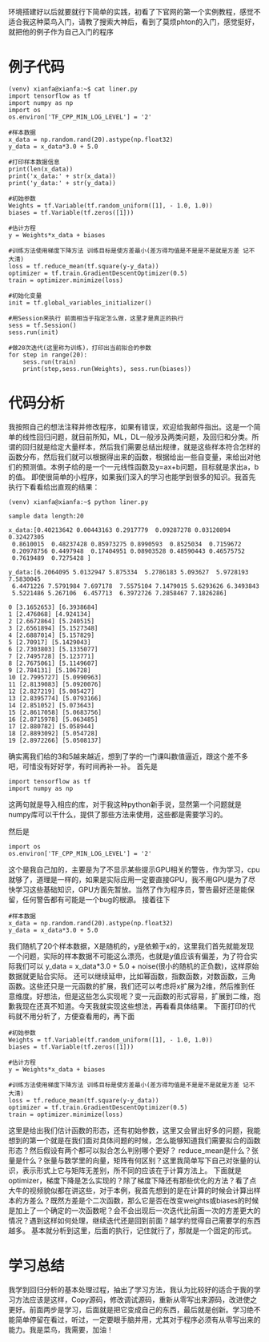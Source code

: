 ﻿---
categories: [深度学习]
tags: [回归分析, 线性回归, 幂函数, 指数函数, 对数函数, 三角函数]
---
环境搭建好以后就要就行下简单的实践，初看了下官网的第一个实例教程，感觉不适合我这种菜鸟入门，请教了搜索大神后，看到了莫烦phton的入门，感觉挺好，就把他的例子作为自己入门的程序
# 例子代码
```
(venv) xianfa@xianfa:~$ cat liner.py 
import tensorflow as tf
import numpy as np
import os
os.environ['TF_CPP_MIN_LOG_LEVEL'] = '2'

#样本数据
x_data = np.random.rand(20).astype(np.float32)
y_data = x_data*3.0 + 5.0

#打印样本数据信息
print(len(x_data))
print('x_data:' + str(x_data))
print('y_data:' + str(y_data))

#初始参数
Weights = tf.Variable(tf.random_uniform([1], - 1.0, 1.0))
biases = tf.Variable(tf.zeros([1]))

#估计方程
y = Weights*x_data + biases

#训练方法使用梯度下降方法 训练目标是使方差最小(差方得均值是不是是不是就是方差 记不大清)
loss = tf.reduce_mean(tf.square(y-y_data))
optimizer = tf.train.GradientDescentOptimizer(0.5)
train = optimizer.minimize(loss)

#初始化变量
init = tf.global_variables_initializer()

#用Session来执行 前面相当于指定怎么做，这里才是真正的执行
sess = tf.Session()
sess.run(init)

#做20次迭代(这里称为训练)，打印出当前拟合的参数
for step in range(20):
    sess.run(train)
    print(step,sess.run(Weights), sess.run(biases))
```
# 代码分析
我按照自己的想法注释并修改程序，如果有错误，欢迎给我邮件指出。这是一个简单的线性回归问题，就目前所知，ML，DL一般涉及两类问题，及回归和分类。所谓的回归就是给定大量样本，然后我们需要总结出规律，就是这些样本符合怎样的函数分布，然后我们就可以根据得出来的函数，根据给出一些自变量，来给出对他们的预测值。本例子给的是一个一元线性函数及y=ax+b问题，目标就是求出a，b的值。
即使很简单的小程序，如果我们深入的学习也能学到很多的知识。我首先执行下看看给出直观的结果：
```
(venv) xianfa@xianfa:~$ python liner.py 

sample data length:20

x_data:[0.40213642 0.00443163 0.2917779  0.09287278 0.03120894 0.32427305
 0.8610015  0.48237428 0.85973275 0.8990593  0.8525034  0.7159672
 0.20978756 0.4497948  0.17404951 0.08903528 0.48590443 0.46575752
 0.7619489  0.7275428 ]

y_data:[6.2064095 5.0132947 5.875334  5.2786183 5.093627  5.9728193 7.5830045
 6.4471226 7.5791984 7.697178  7.5575104 7.1479015 5.6293626 6.3493843
 5.5221486 5.267106  6.457713  6.3972726 7.2858467 7.1826286]

0 [3.1652653] [6.3938684]
1 [2.476068] [4.924134]
2 [2.6672864] [5.240515]
3 [2.6561894] [5.1527348]
4 [2.6887014] [5.157829]
5 [2.70917] [5.1429043]
6 [2.7303803] [5.1335077]
7 [2.7495728] [5.123771]
8 [2.7675061] [5.1149607]
9 [2.784131] [5.106728]
10 [2.7995727] [5.0990963]
11 [2.8139083] [5.0920076]
12 [2.827219] [5.085427]
13 [2.8395774] [5.0793166]
14 [2.851052] [5.073643]
15 [2.8617058] [5.0683756]
16 [2.8715978] [5.063485]
17 [2.880782] [5.058944]
18 [2.8893092] [5.054728]
19 [2.8972266] [5.0508137]
```
确实离我们给的3和5越来越近，想到了学的一门课叫数值逼近，跟这个差不多吧，可惜没有好好学，有时间再补一补。
首先是
```
import tensorflow as tf
import numpy as np
```
这两句就是导入相应的库，对于我这种python新手说，显然第一个问题就是numpy库可以干什么，提供了那些方法来使用，这些都是需要学习的。

然后是
```
import os
os.environ['TF_CPP_MIN_LOG_LEVEL'] = '2'
```
这个是我自己加的，主要是为了不显示某些提示GPU相关的警告，作为学习，cpu就够了，道理是一样的，如果是实际应用一定要直接GPU，我不用GPU是为了尽快学习这些基础知识，GPU方面先暂放。当然了作为程序员，警告最好还是能保留，任何警告都有可能是一个bug的根源。
接着往下
```
#样本数据
x_data = np.random.rand(20).astype(np.float32)
y_data = x_data*3.0 + 5.0
```
我们随机了20个样本数据，X是随机的，y是依赖于x的，这里我们首先就能发现一个问题，实际的样本数据不可能这么漂亮，也就是y值应该有偏差，为了符合实际我们可以 y_data = x_data*3.0 + 5.0 + noise(很小的随机的正负数)，这样原始数据就更贴合实际。
还可以继续延申，比如幂函数，指数函数，对数函数，三角函数。这些还只是一元函数的扩展，我们还可以考虑将x扩展为2维，然后推到任意维度。好想法，但是这些怎么实现呢？变一元函数的形式容易，扩展到二维，抱歉我现在还真不知道。今天我就实现这些想法，再看看具体结果。
下面打印的代码就不用分析了，方便查看用的，再下面
```
#初始参数
Weights = tf.Variable(tf.random_uniform([1], - 1.0, 1.0))
biases = tf.Variable(tf.zeros([1]))

#估计方程
y = Weights*x_data + biases

#训练方法使用梯度下降方法 训练目标是使方差最小(差方得均值是不是是不是就是方差 记不大清)
loss = tf.reduce_mean(tf.square(y-y_data))
optimizer = tf.train.GradientDescentOptimizer(0.5)
train = optimizer.minimize(loss)
```
这里是给出我们估计函数的形态，还有初始参数，这里又会冒出好多的问题，我能想到的第一个就是在我们面对具体问题的时候，怎么能够知道我们需要拟合的函数形态？然后假设有两个都可以拟合怎么判别哪个更好？
reduce_mean是什么？张量是什么？张量与数学里的向量，矩阵有何区别？这里我简单写下自己对张量的认识，表示形式上它与矩阵无差别，所不同的应该在于计算方法上。
下面就是optimizer，梯度下降是怎么实现的？除了梯度下降还有那些优化的方法？看了点大牛的视频貌似都在讲这些，对于本例，我首先想到的是在计算的时候会计算出样本的方差么？既然方差是个二次函数，那么它是否在改变weights或biases的时候是加上了一个确定的一次函数呢？会不会出现后一次迭代比前面一次的方差更大的情况？遇到这样如何处理，继续迭代还是回到前面？越学约觉得自己需要学的东西越多。
基本就分析到这里，后面的执行，记住就行了，那就是一个固定的形式。
# 学习总结
我学到回归分析的基本处理过程，抽出了学习方法，我认为比较好的适合于我的学习方法应该是这样，Copy源码，修改调试源码，重新从零写出来源码，改进使之更好。前面两步是学习，后面就是把它变成自己的东西，最后就是创新。学习绝不能简单停留在看过，听过，一定要眼手脑并用，尤其对于程序必须有从零写出来的能力。我是菜鸟，我需要，加油！